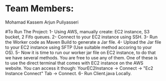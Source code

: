 # Team Members:
Mohamad Kassem
Arjun Puliyasseri

#To Run The Project:
1- Using AWS, manually create: EC2 instance, S3 bucket, 2 Fifo queues.
2- Connect to your EC2 instance using SSH.
3- Run the Worker code as Maven Build to generate a Jar file.
4- Upload the Jar file to your EC2 instance using SFTP (Use suitable method accoring to your OS).
5- Now it is time to run our worker jar file on EC2 instance, to do that we have several methods. You are free to use any of them. One of these is to use the direct terminal that comes with EC2 instance on the AWS website. You can access it though: YourEC2Instance -> Connect -> "Ec2 Instance Connect" Tab -> Connect.
6- Run Client.java Locally.
